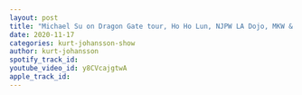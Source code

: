 ```yaml
---
layout: post
title: "Michael Su on Dragon Gate tour, Ho Ho Lun, NJPW LA Dojo, MKW & more"
date: 2020-11-17
categories: kurt-johansson-show
author: kurt-johansson
spotify_track_id: 
youtube_video_id: y8CVcajgtwA
apple_track_id: 
---
```

